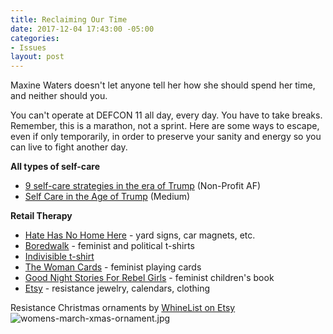 ```yaml
---
title: Reclaiming Our Time
date: 2017-12-04 17:43:00 -05:00
categories:
- Issues
layout: post
---
```


Maxine Waters doesn't let anyone tell her how she should spend her time, and neither should you.

You can't operate at DEFCON 11 all day, every day. You have to take breaks. Remember, this is a marathon, not a sprint. Here are some ways to escape, even if only temporarily, in order to preserve your sanity and energy so you can live to fight another day. 

**All types of self-care**
* [9 self-care strategies in the era of Trump](http://bit.ly/2xSVtaU) (Non-Profit AF)
* [Self Care in the Age of Trump](http://bit.ly/2ALSSBV) (Medium)

**Retail Therapy**
* [Hate Has No Home Here](http://bit.ly/2AW63Az) - yard signs, car magnets, etc. 
* [Boredwalk](http://bit.ly/2zP5k05) - feminist and political t-shirts
* [Indivisible t-shirt](http://bit.ly/2AU48g5)
* [The Woman Cards](http://bit.ly/2ac490z) - feminist playing cards
* [Good Night Stories For Rebel Girls](http://bit.ly/2iNZ0QT) - feminist children's book
* [Etsy](http://etsy.me/2A3otiI) - resistance jewelry, calendars, clothing


Resistance Christmas ornaments by [WhineList on Etsy](http://etsy.me/2jeq7Uf)
![womens-march-xmas-ornament.jpg](/uploads/womens-march-xmas-ornament.jpg)